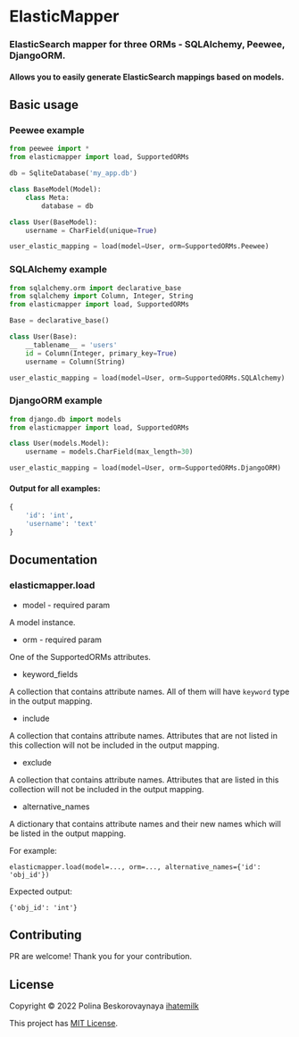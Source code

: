 # ElasticMapper
### ElasticSearch mapper for three ORMs - SQLAlchemy, Peewee, DjangoORM.
#### Allows you to easily generate ElasticSearch mappings based on models.

## Basic usage
### Peewee example
```python
from peewee import *
from elasticmapper import load, SupportedORMs

db = SqliteDatabase('my_app.db')

class BaseModel(Model):
    class Meta:
        database = db

class User(BaseModel):
    username = CharField(unique=True)

user_elastic_mapping = load(model=User, orm=SupportedORMs.Peewee) 
```

### SQLAlchemy example

```python
from sqlalchemy.orm import declarative_base
from sqlalchemy import Column, Integer, String
from elasticmapper import load, SupportedORMs

Base = declarative_base()

class User(Base):
    __tablename__ = 'users'
    id = Column(Integer, primary_key=True)
    username = Column(String)

user_elastic_mapping = load(model=User, orm=SupportedORMs.SQLAlchemy) 
```

### DjangoORM example

```python
from django.db import models
from elasticmapper import load, SupportedORMs

class User(models.Model):
    username = models.CharField(max_length=30)

user_elastic_mapping = load(model=User, orm=SupportedORMs.DjangoORM) 
```

#### Output for all examples: 

```python
{
    'id': 'int',
    'username': 'text'
}
```

## Documentation

### elasticmapper.load

- model - required param

A model instance.

- orm - required param

One of the SupportedORMs attributes.

- keyword_fields

A collection that contains attribute names. All of them will have ```keyword``` type in the output mapping.

- include

A collection that contains attribute names. Attributes that are not listed in this collection will not be included in the output mapping.

- exclude

A collection that contains attribute names. Attributes that are listed in this collection will not be included in the output mapping.

- alternative_names

A dictionary that contains attribute names and their new names which will be listed in the output mapping.

For example: 

```elasticmapper.load(model=..., orm=..., alternative_names={'id': 'obj_id'})```

Expected output:

```{'obj_id': 'int'}```



## Contributing

PR are welcome! Thank you for your contribution.

## License 

Copyright © 2022 Polina Beskorovaynaya [ihatemilk](https://github.com/nomilkinmyhome)

This project has [MIT License](https://github.com/nomilkinmyhome/elasticmapper/blob/main/LICENSE).